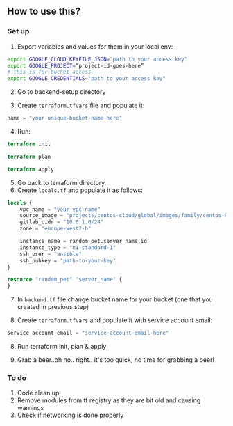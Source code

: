 ## How to use this?

### Set up

1. Export variables and values for them in your local env:

```bash
export GOOGLE_CLOUD_KEYFILE_JSON="path to your access key"
export GOOGLE_PROJECT=“project-id-goes-here”
# this is for bucket access
export GOOGLE_CREDENTIALS="path to your access key"
```

2. Go to backend-setup directory

3. Create `terraform.tfvars` file and populate it:

```terraform
name = "your-unique-bucket-name-here"
```

4. Run:

```terraform
terraform init

terraform plan

terraform apply
```

5. Go back to terraform directory.
6. Create `locals.tf` and populate it as follows:

```terraform
locals {
    vpc_name = "your-vpc-name"
    source_image = "projects/centos-cloud/global/images/family/centos-8"
    gitlab_cidr = "10.0.1.0/24"
    zone = "europe-west2-b"

    instance_name = random_pet.server_name.id
    instance_type = "n1-standard-1"
    ssh_user = "ansible"
    ssh_pubkey = "path-to-your-key"
}

resource "random_pet" "server_name" {
}
```

7. In `backend.tf` file change bucket name for your bucket (one that you created in previous step)

8. Create `terraform.tfvars` and populate it with service account email:

```terraform
service_account_email = "service-account-email-here"
```

8. Run terraform init, plan & apply

9. Grab a beer..oh no.. right.. it's too quick, no time for grabbing a beer!

### To do

1. Code clean up
2. Remove modules from tf registry as they are bit old and causing warnings
3. Check if networking is done properly
